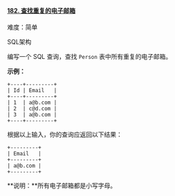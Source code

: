 ﻿#### [182\. 查找重复的电子邮箱](https://leetcode.cn/problems/duplicate-emails/)

难度：简单

SQL架构

编写一个 SQL 查询，查找 `Person` 表中所有重复的电子邮箱。

**示例：**

```
+----+---------+
| Id | Email   |
+----+---------+
| 1  | a@b.com |
| 2  | c@d.com |
| 3  | a@b.com |
+----+---------+

```

根据以上输入，你的查询应返回以下结果：

```
+---------+
| Email   |
+---------+
| a@b.com |
+---------+

```

**说明：**所有电子邮箱都是小写字母。
